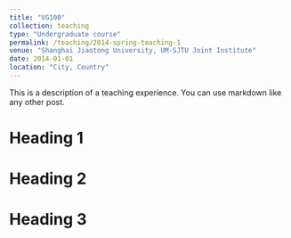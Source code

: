 ```yaml
---
title: "VG100"
collection: teaching
type: "Undergraduate course"
permalink: /teaching/2014-spring-teaching-1
venue: "Shanghai Jiaotong University, UM-SJTU Joint Institute"
date: 2014-01-01
location: "City, Country"
---
```


This is a description of a teaching experience. You can use markdown like any other post.

Heading 1
======

Heading 2
======

Heading 3
======
